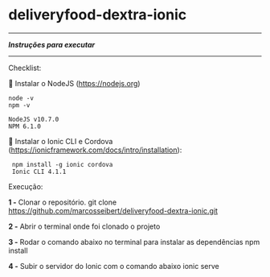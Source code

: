 # deliveryfood-dextra-ionic

----------
***Instruções para executar***

----------
Checklist: 

 Instalar o NodeJS (https://nodejs.org)

    node -v 
    npm -v
	
	NodeJS v10.7.0
	NPM 6.1.0
    
 Instalar o Ionic CLI e Cordova (https://ionicframework.com/docs/intro/installation): 

     npm install -g ionic cordova 
	 Ionic CLI 4.1.1

Execução:

**1 -** Clonar o repositório.
     git clone https://github.com/marcosseibert/deliveryfood-dextra-ionic.git

**2 -** Abrir o terminal onde foi clonado o projeto
     
**3 -** Rodar o comando abaixo no terminal para instalar as dependências
     npm install

**4 -** Subir o servidor do Ionic com o comando abaixo
    ionic serve
